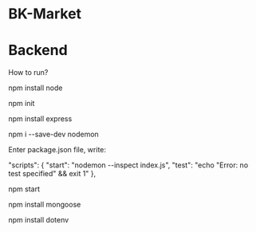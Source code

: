 ﻿# BK-Market
# Backend

How to run?

npm install node

npm init

npm install express

npm i --save-dev nodemon

Enter package.json file, write:

"scripts": { "start": "nodemon --inspect index.js", "test": "echo "Error: no test specified" && exit 1" },

npm start

npm install mongoose

npm install dotenv
